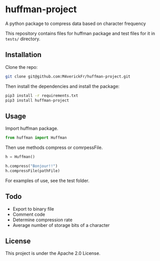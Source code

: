 # huffman-project
A python package to compress data based on character frequency

This repository contains files for huffman package and test files for it in `tests/` directory.

## Installation

Clone the repo:

```bash
git clone git@github.com:M4verickFr/huffman-project.git
```

Then install the dependencies and install the package:

```bash
pip3 install -r requirements.txt
pip3 install huffman-project
```

## Usage

Import huffman package.

```python
from huffman import Huffman 
```

Then use methods compress or comrpessFile. 

```python
h = Huffman()

h.compress("Bonjour!!")
h.compressFile(pathFile)
```

For examples of use, see the test folder.

## Todo

- Export to binary file
- Comment code
- Determine compression rate
- Average number of storage bits of a character

## License

This project is under the Apache 2.0 License.